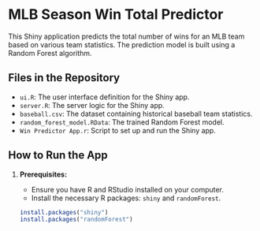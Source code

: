 # MLB Season Win Total Predictor

This Shiny application predicts the total number of wins for an MLB team based on various team statistics. The prediction model is built using a Random Forest algorithm.

## Files in the Repository

- `ui.R`: The user interface definition for the Shiny app.
- `server.R`: The server logic for the Shiny app.
- `baseball.csv`: The dataset containing historical baseball team statistics.
- `random_forest_model.RData`: The trained Random Forest model.
- `Win Predictor App.r`: Script to set up and run the Shiny app.

## How to Run the App

1. **Prerequisites:**
   - Ensure you have R and RStudio installed on your computer.
   - Install the necessary R packages: `shiny` and `randomForest`.

   ```r
   install.packages("shiny")
   install.packages("randomForest")
